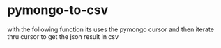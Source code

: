 # pymongo-to-csv
with the following function its uses the pymongo cursor and then iterate thru cursor to get the json result in csv
